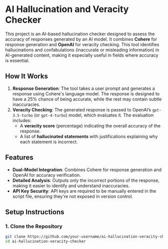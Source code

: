 # AI Hallucination and Veracity Checker

This project is an AI-based hallucination checker designed to assess the accuracy of responses generated by an AI model. It combines **Cohere** for response generation and **OpenAI** for veracity checking. This tool identifies hallucinations and confabulations (inaccurate or misleading information) in AI-generated content, making it especially useful in fields where accuracy is essential.

## How It Works

1. **Response Generation**: The tool takes a user prompt and generates a response using Cohere's language model. The response is designed to have a 25% chance of being accurate, while the rest may contain subtle inaccuracies.
2. **Veracity Checking**: The generated response is passed to OpenAI’s `gpt-3.5-turbo` (or `gpt-4-turbo`) model, which evaluates it. The evaluation includes:
   - A **veracity score** (percentage) indicating the overall accuracy of the response.
   - A list of **hallucinated statements** with justifications explaining why each statement is incorrect.

## Features

- **Dual-Model Integration**: Combines Cohere for response generation and OpenAI for accuracy verification.
- **Detailed Analysis**: Outputs only the incorrect portions of the response, making it easier to identify and understand inaccuracies.
- **API Key Security**: API keys are required to be manually entered in the script file, ensuring they're not exposed in version control.

## Setup Instructions

### 1. Clone the Repository

```bash
git clone https://github.com/your-username/ai-hallucination-veracity-checker.git
cd ai-hallucination-veracity-checker